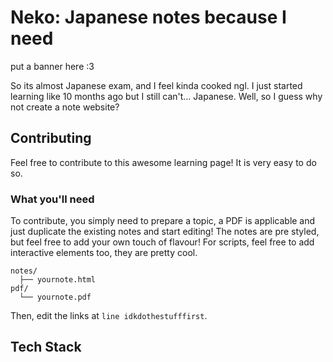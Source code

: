 # Neko: Japanese notes because I need
put a banner here :3

So its almost Japanese exam, and I feel kinda cooked ngl. I just started learning like 10 months ago but I still can't... Japanese. Well, so I guess why not create a note website?

## Contributing
Feel free to contribute to this awesome learning page! It is very easy to do so.

### What you'll need
To contribute, you simply need to prepare a topic, a PDF is applicable and just duplicate the existing notes and start editing! The notes are pre styled, but feel free to add your own touch of flavour! For scripts, feel free to add interactive elements too, they are pretty cool.

```
notes/
  ├── yournote.html
pdf/
  └── yournote.pdf
```

Then, edit the links at `line idkdothestufffirst`.

## Tech Stack